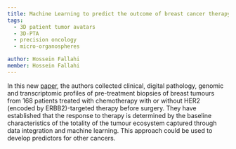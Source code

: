 ```yaml
---
title: Machine Learning to predict the outcome of breast cancer therapy
tags:
  - 3D patient tumor avatars
  - 3D-PTA 
  - precision oncology
  - micro-organospheres

author: Hossein Fallahi
member: Hossein Fallahi
---
```

In this new [paper](https://www.nature.com/articles/s41586-021-04278-5), the authors collected clinical, digital pathology, genomic and transcriptomic profiles of pre-treatment biopsies of breast tumours from 168 patients treated with chemotherapy with or without HER2 (encoded by ERBB2)-targeted therapy before surgery.
They have established that the response to therapy is determined by the baseline characteristics of the totality of the tumour ecosystem captured through data integration and machine learning. This approach could be used to develop predictors for other cancers.
